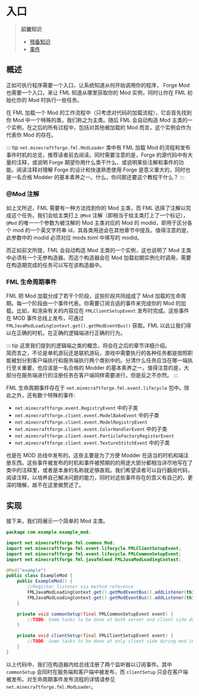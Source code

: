 # 入口

> **前置知识**
> - [预备知识](../preparing/README.md)
> - [事件](../event/README.md)

## 概述

正如可执行程序需要一个入口，让系统知道从何开始调用你的程序， Forge Mod 也需要一个入口，来让 FML 知道从哪里获取你的 Mod 实例，同时让你在 FML 初始化你的 Mod 时执行一些任务。

在 FML 加载一个 Mod 的工作流程中（只考虑对代码的加载流程），它会首先找到你 Mod 中一个特殊的类，我们称之为主类。随后 FML 会自动构造 Mod 主类的一个实例，在之后的所有过程中，包括对其他被加载的 Mod 而言，这个实例会作为代表你 Mod 的存在。

::: tip
`net.minecraftforge.fml.ModLoader` 类中有 FML 加载 Mod 的流程和发布事件时机的总览，推荐读者前去阅读。同时需要注意的是，Forge 的源代码中有大量的注释，或说明 Forge 期望你用什么类干什么，或说明某些注解和事件的功能。阅读注释对理解 Forge 的设计和快速熟悉使用 Forge 是意义重大的，同时也是一名合格 Modder 的基本素养之一。<heimu>什么，你问那还要这个教程干什么？</heimu>
:::

### @Mod 注解

如上文所述，FML 需要有一种方法找到你的 Mod 主类，而 FML 选择了注解以完成这个任务。我们会给主类打上 `@Mod` 注解（即相当于给主类打上了一个标记），`@Mod` 的唯一一个参数为被注解的 Mod 主类对应的 Mod 的 modid，即用于区分各个 mod 的一个英文字符串 id，其各类用途会在其他章节中提及。值得注意的是，此参数中的 modid 必须对应 mods.toml 中填写的 modid。

而正如前文所提，FML 会自动构造 Mod 主类的一个实例，这也说明了 Mod 主类中必须有一个无参构造器。而这个构造器会在 Mod 加载初期实例化时调用，需要在构造期完成的任务可以写在该构造器中。

### FML 生命周期事件

FML 把 Mod 加载分成了若干个阶段，这些阶段共同组成了 Mod 加载的生命周期。每一个阶段由一个事件代表。你需要订阅合适的事件来完成你的 Mod 的加载。比如，和渲染有关的内容应在 `FMLClientSetupEvent` 发布时完成。这些事件在 MOD 事件总线上发布，可通过 `FMLJavaModLoadingContext.get().getModEventBus()` 获取。FML 以此让我们得以在正确的时机，在正确的逻辑端进行正确的行为。

::: tip
这里我们提到的逻辑端之类的概念，将会在之后的章节详细介绍。<br/>简而言之，不论是单机游玩还是联机游玩，游戏中需要执行的各种任务都是按照职能被划分到客户端执行和服务端执行两个类别中的。分清什么任务应当在哪一端执行至关重要，也应该是一名合格的 Modder 的基本素养之一。值得注意的是，大部分在服务端进行的注册任务在客户端同样需要进行，但是反之不亦然。
:::

FML 生命周期事件存在于 `net.minecraftforge.fml.event.lifecycle` 包中。除此之外，还有数个特殊的事件: 
- `net.minecraftforge.event.RegistryEvent` 中的子类
- `net.minecraftforge.client.event.ModelBakeEvent` 中的子类
- `net.minecraftforge.client.event.ModelRegistryEvent`
- `net.minecraftforge.client.event.ColorHandlerEvent` 中的子类
- `net.minecraftforge.client.event.ParticleFactoryRegisterEvent`
- `net.minecraftforge.client.event.TextureStitchEvent` 中的子类

也是在 MOD 总线中发布的。这些主要是为了方便 Modder 在适当的时机和端注册东西。这些事件被发布的时机和事件被预期的的用途大部分都相当详尽地写在了类中的注释里，或者是本身的名称就足够直观。我们希望读者可以自行翻阅代码，阅读注释，以培养自己解决问题的能力，同时对这些事件存在的意义有自己的，更深的理解，故不在这里做赘述了。

## 实现

接下来，我们将展示一个简单的 Mod 主类。

```java
package com.example.example_mod;

import net.minecraftforge.fml.common.Mod;
import net.minecraftforge.fml.event.lifecycle.FMLClientSetupEvent;
import net.minecraftforge.fml.event.lifecycle.FMLCommonSetupEvent;
import net.minecraftforge.fml.javafmlmod.FMLJavaModLoadingContext;

@Mod("example")
public class ExampleMod {
    public ExampleMod() {
        //Register listener via method reference
        FMLJavaModLoadingContext.get().getModEventBus().addListener(this::commonSetup);
        FMLJavaModLoadingContext.get().getModEventBus().addListener(this::clientSetup);   
    }

    private void commonSetup(final FMLCommonSetupEvent event) {
        //TODO: Some tasks to be done at both server and client side during mod initialization phase.
    }

    private void clientSetup(final FMLClientSetupEvent event) {
        //TODO: Some tasks to be done at only client side during mod initialization phase.(e.g. RenderingRegistry::registerEntityRenderingHandler etc.)
    }
}
```

以上代码中，我们在构造器内给总线注册了两个监听器以订阅事件。其中 `commonSetup` 会同时在服务端和客户端中被发布，而 `clientSetup` 只会在客户端被发布。对生命周期事件发布流程的详情请参见 `net.minecraftforge.fml.ModLoader`。
